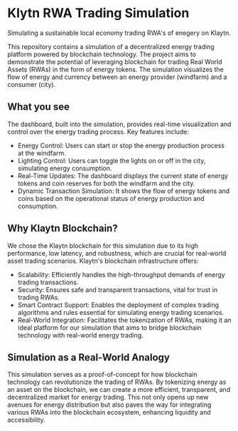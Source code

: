 # Klytn RWA Trading Simulation

Simulating a sustainable local economy trading RWA's of enegery on Klaytn.

This repository contains a simulation of a decentralized energy trading platform powered by blockchain technology. The project aims to demonstrate the potential of leveraging blockchain for trading Real World Assets (RWAs) in the form of energy tokens. The simulation visualizes the flow of energy and currency between an energy provider (windfarm) and a consumer (city).

## What you see

The dashboard, built into the simulation, provides real-time visualization and control over the energy trading process. Key features include:

- Energy Control: Users can start or stop the energy production process at the windfarm.
- Lighting Control: Users can toggle the lights on or off in the city, simulating energy consumption.
- Real-Time Updates: The dashboard displays the current state of energy tokens and coin reserves for both the windfarm and the city.
- Dynamic Transaction Simulation: It shows the flow of energy tokens and coins based on the operational status of energy production and consumption.

## Why Klaytn Blockchain?
We chose the Klaytn blockchain for this simulation due to its high performance, low latency, and robustness, which are crucial for real-world asset trading scenarios. Klaytn's blockchain infrastructure offers:

- Scalability: Efficiently handles the high-throughput demands of energy trading transactions.
- Security: Ensures safe and transparent transactions, vital for trust in trading RWAs.
- Smart Contract Support: Enables the deployment of complex trading algorithms and rules essential for simulating energy trading scenarios.
- Real-World Integration: Facilitates the tokenization of RWAs, making it an ideal platform for our simulation that aims to bridge blockchain technology with real-world energy trading.

## Simulation as a Real-World Analogy
This simulation serves as a proof-of-concept for how blockchain technology can revolutionize the trading of RWAs. By tokenizing energy as an asset on the blockchain, we can create a more efficient, transparent, and decentralized market for energy trading. This not only opens up new avenues for energy distribution but also paves the way for integrating various RWAs into the blockchain ecosystem, enhancing liquidity and accessibility.

